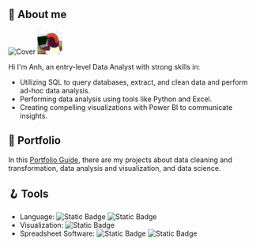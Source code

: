 ## 💬 About me
![Cover](https://github.com/huonganh245/portfolio/assets/26918637/66e56a19-0220-4c04-b6fb-7474716ad65e)
<img src="https://github.com/huonganh245/huonganh245/blob/main/giphy.gif" width="50" height="50" />

Hi I'm Anh, an entry-level Data Analyst with strong skills in:
* Utilizing SQL to query databases, extract, and clean data and perform ad-hoc data analysis.
* Performing data analysis using tools like Python and Excel.
* Creating compelling visualizations with Power BI to communicate insights.
                                                                                    
## 💼  Portfolio
In this [Portfolio Guide](guide.md), there are my projects about data cleaning and transformation, data analysis and visualization, and data science.


## 🪝 Tools
* Language: ![Static Badge](https://img.shields.io/badge/Python-black?logo=Python) ![Static Badge](https://img.shields.io/badge/SQL-black)
* Visualization: ![Static Badge](https://img.shields.io/badge/PowerBI-black?logo=PowerBI)
* Spreadsheet Software: ![Static Badge](https://img.shields.io/badge/Excel-black?logo=Microsoft%20Excel&logoColor=green) ![Static Badge](https://img.shields.io/badge/Google%20Sheets-black?style=flat&logo=GoogleSheets&logoColor=209f60)

